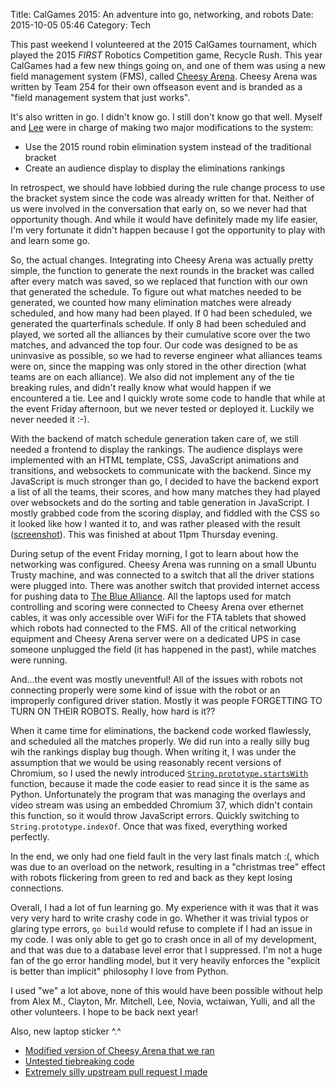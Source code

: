 Title: CalGames 2015: An adventure into go, networking, and robots
Date: 2015-10-05 05:46
Category: Tech

This past weekend I volunteered at the 2015 CalGames tournament, which played the 2015 *FIRST* Robotics Competition game, Recycle Rush. This year CalGames had a few new things going on, and one of them was using a new field management system (FMS), called [Cheesy Arena](https://github.com/Team254/cheesy-arena). Cheesy Arena was written by Team 254 for their own offseason event and is branded as a "field management system that just works".

It's also written in go. I didn't know go. I still don't know go that well. Myself and [Lee](https://github.com/m3rcuriel) were in charge of making two major modifications to the system:

* Use the 2015 round robin elimination system instead of the traditional bracket
* Create an audience display to display the eliminations rankings

In retrospect, we should have lobbied during the rule change process to use the bracket system since the code was already written for that. Neither of us were involved in the conversation that early on, so we never had that opportunity though. And while it would have definitely made my life easier, I'm very fortunate it didn't happen because I got the opportunity to play with and learn some go.

So, the actual changes. Integrating into Cheesy Arena was actually pretty simple, the function to generate the next rounds in the bracket was called after every match was saved, so we replaced that function with our own that generated the schedule. To figure out what matches needed to be generated, we counted how many elimination matches were already scheduled, and how many had been played. If 0 had been scheduled, we generated the quarterfinals schedule. If only 8 had been scheduled and played, we sorted all the alliances by their cumulative score over the two matches, and advanced the top four. Our code was designed to be as uninvasive as possible, so we had to reverse engineer what alliances teams were on, since the mapping was only stored in the other direction (what teams are on each alliance). We also did not implement any of the tie breaking rules, and didn't really know what would happen if we encountered a tie. Lee and I quickly wrote some code to handle that while at the event Friday afternoon, but we never tested or deployed it. Luckily we never needed it :-).

With the backend of match schedule generation taken care of, we still needed a frontend to display the rankings. The audience displays were implemented with an HTML template, CSS, JavaScript animations and transitions, and websockets to communicate with the backend. Since my JavaScript is much stronger than go, I decided to have the backend export a list of all the teams, their scores, and how many matches they had played over websockets and do the sorting and table generation in JavaScript. I mostly grabbed code from the scoring display, and fiddled with the CSS so it looked like how I wanted it to, and was rather pleased with the result ([screenshot](//legoktm.com/images/cheesy-arena-rankings.png)). This was finished at about 11pm Thursday evening.

During setup of the event Friday morning, I got to learn about how the networking was configured. Cheesy Arena was running on a small Ubuntu Trusty machine, and was connected to a switch that all the driver stations were plugged into. There was another switch that provided internet access for pushing data to [The Blue Alliance](https://thebluealliance.com). All the laptops used for match controlling and scoring were connected to Cheesy Arena over ethernet cables, it was only accessible over WiFi for the FTA tablets that showed which robots had connected to the FMS. All of the critical networking equipment and Cheesy Arena server were on a dedicated UPS in case someone unplugged the field (it has happened in the past), while matches were running.

And...the event was mostly uneventful! All of the issues with robots not connecting properly were some kind of issue with the robot or an improperly configured driver station. Mostly it was people FORGETTING TO TURN ON THEIR ROBOTS. Really, how hard is it??

When it came time for eliminations, the backend code worked flawlessly, and scheduled all the matches properly. We did run into a really silly bug wih the rankings display bug though. When writing it, I was under the assumption that we would be using reasonably recent versions of Chromium, so I used the newly introduced [<code>String.prototype.startsWith</code>](https://developer.mozilla.org/en-US/docs/Web/JavaScript/Reference/Global_Objects/String/startsWith) function, because it made the code easier to read since it is the same as Python. Unfortunately the program that was managing the overlays and video stream was using an embedded Chromium 37, which didn't contain this function, so it would throw JavaScript errors. Quickly switching to <code>String.prototype.indexOf</code>. Once that was fixed, everything worked perfectly.

In the end, we only had one field fault in the very last finals match :(, which was due to an overload on the network, resulting in a "christmas tree" effect with robots flickering from green to red and back as they kept losing connections.

Overall, I had a lot of fun learning go. My experience with it was that it was very very hard to write crashy code in go. Whether it was trivial typos or glaring type errors, <code>go build</code> would refuse to complete if I had an issue in my code. I was only able to get go to crash once in all of my development, and that was due to a database level error that I suppressed. I'm not a huge fan of the go error handling model, but it very heavily enforces the "explicit is better than implicit" philosophy I love from Python.

I used "we" a lot above, none of this would have been possible without help from Alex M., Clayton, Mr. Mitchell, Lee, Novia, wctaiwan, Yulli, and all the other volunteers. I hope to be back next year!

Also, new laptop sticker ^.^

* [Modified version of Cheesy Arena that we ran](https://github.com/legoktm/cheesy-arena/tree/2015-elim)
* [Untested tiebreaking code](https://github.com/legoktm/cheesy-arena/tree/wip/tiebreakers)
* [Extremely silly upstream pull request I made](https://github.com/Team254/cheesy-arena/pull/13)

